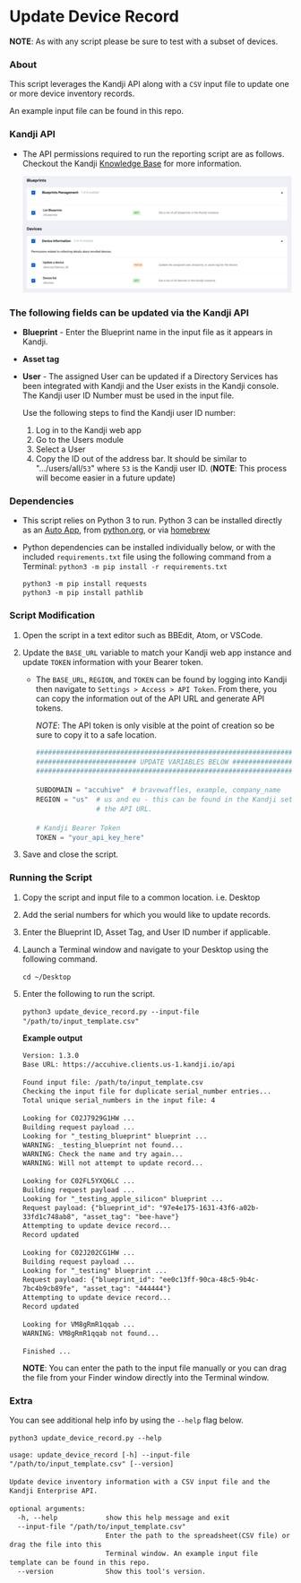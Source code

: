 # Update Device Record

**NOTE**: As with any script please be sure to test with a subset of devices.

### About

This script leverages the Kandji API along with a `CSV` input file to update one or more device inventory records.

An example input file can be found in this repo.

### Kandji API

- The API permissions required to run the reporting script are as follows. Checkout the Kandji [Knowledge Base](https://support.kandji.io) for more information.

    <img src="images/api_permissions.png" alt="drawing" width="1024"/>

### The following fields can be updated via the Kandji API

- **Blueprint** - Enter the Blueprint name in the input file as it appears in Kandji.
- **Asset tag**
- **User** - The assigned User can be updated if a Directory Services has been integrated with Kandji and the User exists in the Kandji console. The Kandji user ID Number must be used in the input file.

    Use the following steps to find the Kandji user ID number:

    1. Log in to the Kandji web app
    2. Go to the Users module
    3. Select a User
    4. Copy the ID out of the address bar. It should be similar to ".../users/all/`53`" where `53` is the Kandji user ID. (**NOTE**: This process will become easier in a future update)

### Dependencies

- This script relies on Python 3 to run. Python 3 can be installed directly as an [Auto App](https://updates.kandji.io/auto-app-python-3-214020), from [python.org](https://www.python.org/downloads/), or via [homebrew](https://brew.sh)

- Python dependencies can be installed individually below, or with the included `requirements.txt` file using the following command from a Terminal: `python3 -m pip install -r requirements.txt`

    ```
    python3 -m pip install requests
    python3 -m pip install pathlib
    ```

### Script Modification

1. Open the script in a text editor such as BBEdit, Atom, or VSCode.
1. Update the `BASE_URL` variable to match your Kandji web app instance and update `TOKEN` information with your Bearer token.

    - The `BASE_URL`, `REGION`, and `TOKEN` can be found by logging into Kandji then navigate to `Settings > Access > API Token`. From there, you can copy the information out of the API URL and generate API tokens.

        *NOTE*: The API token is only visible at the point of creation so be sure to copy it to a safe location.

        ```python
        ##############################################################################################
        ######################### UPDATE VARIABLES BELOW #############################################
        ##############################################################################################

        SUBDOMAIN = "accuhive"  # bravewaffles, example, company_name
        REGION = "us"  # us and eu - this can be found in the Kandji settings on the Access tab within
                       # the API URL.

        # Kandji Bearer Token
        TOKEN = "your_api_key_here"
        ```

1. Save and close the script.
### Running the Script

1. Copy the script and input file to a common location. i.e. Desktop
2. Add the serial numbers for which you would like to update records.
3. Enter the Blueprint ID, Asset Tag, and User ID number if applicable.
4. Launch a Terminal window and navigate to your Desktop using the following command.

    `cd ~/Desktop`

5. Enter the following to run the script.

    `python3 update_device_record.py --input-file "/path/to/input_template.csv"`
    
    **Example output**
    
    ```
    Version: 1.3.0
    Base URL: https://accuhive.clients.us-1.kandji.io/api
    
    Found input file: /path/to/input_template.csv
    Checking the input file for duplicate serial_number entries...
    Total unique serial_numbers in the input file: 4
    
    Looking for C02J7929G1HW ...
    Building request payload ...
    Looking for "_testing_blueprint" blueprint ...
    WARNING: _testing_blueprint not found...
    WARNING: Check the name and try again...
    WARNING: Will not attempt to update record...
    
    Looking for C02FL5YXQ6LC ...
    Building request payload ...
    Looking for "_testing_apple_silicon" blueprint ...
    Request payload: {"blueprint_id": "97e4e175-1631-43f6-a02b-33fd1c748ab8", "asset_tag": "bee-have"}
    Attempting to update device record...
    Record updated
    
    Looking for C02J202CG1HW ...
    Building request payload ...
    Looking for "_testing" blueprint ...
    Request payload: {"blueprint_id": "ee0c13ff-90ca-48c5-9b4c-7bc4b9cb89fe", "asset_tag": "444444"}
    Attempting to update device record...
    Record updated
    
    Looking for VM8gRmR1qqab ...
    WARNING: VM8gRmR1qqab not found...
    
    Finished ...
    ```

    **NOTE**: You can enter the path to the input file manually or you can drag the file from your Finder window directly into the Terminal window.


### Extra

You can see additional help info by using the `--help` flag below.

`python3 update_device_record.py --help`


```
usage: update_device_record [-h] --input-file "/path/to/input_template.csv" [--version]

Update device inventory information with a CSV input file and the Kandji Enterprise API.

optional arguments:
  -h, --help            show this help message and exit
  --input-file "/path/to/input_template.csv"
                        Enter the path to the spreadsheet(CSV file) or drag the file into this
                        Terminal window. An example input file template can be found in this repo.
  --version             Show this tool's version.
```
